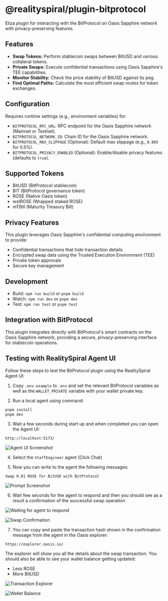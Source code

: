 # @realityspiral/plugin-bitprotocol

Eliza plugin for interacting with the BitProtocol on Oasis Sapphire network with privacy-preserving features.

## Features

*   **Swap Tokens:** Perform stablecoin swaps between BitUSD and various collateral tokens.
*   **Private Swaps:** Execute confidential transactions using Oasis Sapphire's TEE capabilities.
*   **Monitor Stability:** Check the price stability of BitUSD against its peg.
*   **Find Optimal Paths:** Calculate the most efficient swap routes for token exchanges.

## Configuration

Requires runtime settings (e.g., environment variables) for:

*   `BITPROTOCOL_RPC_URL`: RPC endpoint for the Oasis Sapphire network (Mainnet or Testnet).
*   `BITPROTOCOL_NETWORK_ID`: Chain ID for the Oasis Sapphire network.
*   `BITPROTOCOL_MAX_SLIPPAGE` (Optional): Default max slippage (e.g., `0.005` for 0.5%).
*   `BITPROTOCOL_PRIVACY_ENABLED` (Optional): Enable/disable privacy features (defaults to `true`).

## Supported Tokens

* BitUSD (BitProtocol stablecoin)
* BIT (BitProtocol governance token)
* ROSE (Native Oasis token)
* wstROSE (Wrapped staked ROSE)
* mTBill (Maturity Treasury Bill)

## Privacy Features

This plugin leverages Oasis Sapphire's confidential computing environment to provide:

* Confidential transactions that hide transaction details
* Encrypted swap data using the Trusted Execution Environment (TEE)
* Private token approvals
* Secure key management

## Development

*   Build: `npm run build` or `pnpm build`
*   Watch: `npm run dev` or `pnpm dev`
*   Test: `npm run test` or `pnpm test`

## Integration with BitProtocol

This plugin integrates directly with BitProtocol's smart contracts on the Oasis Sapphire network, providing a secure, privacy-preserving interface for stablecoin operations. 

## Testing with RealitySpiral Agent UI

Follow these steps to test the BitProtocol plugin using the RealitySpiral Agent UI:

1. Copy `.env.example` to `.env` and set the relevant BitProtocol variables as well as the `WALLET_PRIVATE` variable with your wallet private key.

2. Run a local agent using command:
```bash
pnpm install
pnpm dev
```

3. Wait a few seconds during start up and when completed you can open the Agent UI:
```
http://localhost:5173/
```

![Agent UI Screenshot](./docs/assets/agent-ui.png)

4. Select the `StaffEngineer` agent (Click Chat)

5. Now you can write to the agent the following messages:
```
Swap 0.01 ROSE for BitUSD with BitProtocol
```

![Prompt Screenshot](./docs/assets/prompt.png)

6. Wait few seconds for the agent to respond and then you should see as a result a confirmation of the successful swap operation

![Waiting for agent to respond](./docs/assets/waiting-for-agent-to-respond.png)

![Swap Confirmation](./docs/assets/swap-confirmation.png)

7. You can copy and paste the transaction hash shown in the confirmation message from the agent in the Oasis explorer:
```
https://explorer.oasis.io/
```

The explorer will show you all the details about the swap transaction. You should also be able to see your wallet balance getting updated:
- Less ROSE
- More BitUSD

![Transaction Explorer](./docs/assets/transaction-explorer.png) 

![Wallet Balance](./docs/assets/wallet-balance.png)